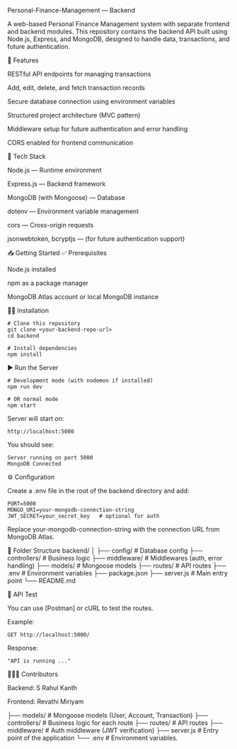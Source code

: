 Personal-Finance-Management — Backend

A web-based Personal Finance Management system with separate frontend and backend modules. This repository contains the backend API built using Node.js, Express, and MongoDB, designed to handle data, transactions, and future authentication.

🚀 Features

RESTful API endpoints for managing transactions

Add, edit, delete, and fetch transaction records

Secure database connection using environment variables

Structured project architecture (MVC pattern)

Middleware setup for future authentication and error handling

CORS enabled for frontend communication

🧰 Tech Stack

Node.js — Runtime environment

Express.js — Backend framework

MongoDB (with Mongoose) — Database

dotenv — Environment variable management

cors — Cross-origin requests

jsonwebtoken, bcryptjs — (for future authentication support)

📥 Getting Started ✅ Prerequisites

Node.js installed

npm as a package manager

MongoDB Atlas account or local MongoDB instance

🧑‍💻 Installation
```
# Clone this repository
git clone <your-backend-repo-url>
cd backend

# Install dependencies
npm install
```
▶️ Run the Server
```
# Development mode (with nodemon if installed)
npm run dev

# OR normal mode
npm start
```
Server will start on:
```
http://localhost:5000
```
You should see:
```
Server running on port 5000
MongoDB Connected
```
⚙️ Configuration

Create a .env file in the root of the backend directory and add:
```
PORT=5000
MONGO_URI=your-mongodb-connection-string
JWT_SECRET=your_secret_key   # optional for auth
```
Replace your-mongodb-connection-string with the connection URL from MongoDB Atlas.

📂 Folder Structure backend/ │ ├── config/ # Database config ├── controllers/ # Business logic ├── middleware/ # Middlewares (auth, error handling) ├── models/ # Mongoose models ├── routes/ # API routes ├── .env # Environment variables ├── package.json ├── server.js # Main entry point └── README.md

🧪 API Test

You can use [Postman] or cURL to test the routes.

Example:
```
GET http://localhost:5000/
```
Response:
```
"API is running ..."
```
🧑‍🤝‍🧑 Contributors

Backend: S Rahul Kanth

Frontend: Revathi Miriyam

├── models/ # Mongoose models (User, Account, Transaction) ├── controllers/ # Business logic for each route ├── routes/ # API routes ├── middleware/ # Auth middleware (JWT verification) ├── server.js # Entry point of the application └── .env # Environment variables.